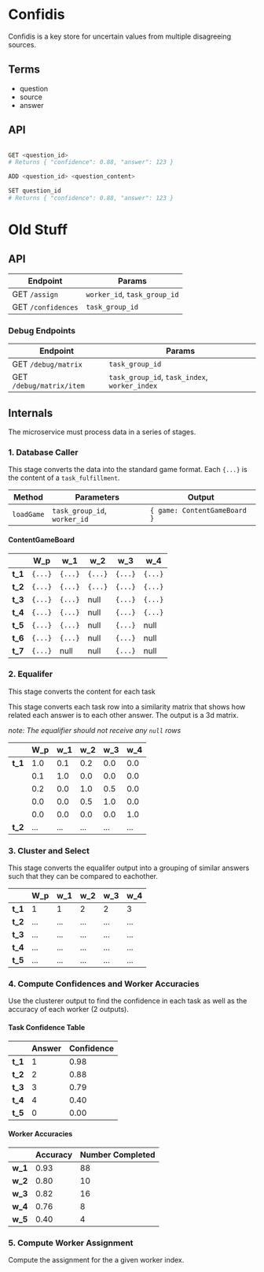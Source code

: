 # Confidis

Confidis is a key store for uncertain values from multiple disagreeing sources.

## Terms

* question
* source
* answer

## API

```bash

GET <question_id>
# Returns { "confidence": 0.88, "answer": 123 }

ADD <question_id> <question_content>

SET question_id
# Returns { "confidence": 0.88, "answer": 123 }

```


# Old Stuff

## API

| Endpoint           | Params                       |
| ------------------ | ---------------------------- |
| GET `/assign`      | `worker_id`, `task_group_id` |
| GET `/confidences` | `task_group_id`              |

### Debug Endpoints

| Endpoint                 | Params                                        |
| ------------------------ | --------------------------------------------- |
| GET `/debug/matrix`      | `task_group_id`                               |
| GET `/debug/matrix/item` | `task_group_id`, `task_index`, `worker_index` |

## Internals

The microservice must process data in a series of stages.

### 1. Database Caller

This stage converts the data into the standard game format. Each `{...}` is the content of a `task_fulfillment`.

| Method     | Parameters                   | Output                       |
| ---------- | ---------------------------- | ---------------------------- |
| `loadGame` | `task_group_id`, `worker_id` | `{ game: ContentGameBoard }` |

#### ContentGameBoard

|         | W_p     | w_1     | w_2     | w_3     | w_4     |
| ------- | ------- | ------- | ------- | ------- | ------- |
| **t_1** | `{...}` | `{...}` | `{...}` | `{...}` | `{...}` |
| **t_2** | `{...}` | `{...}` | `{...}` | `{...}` | `{...}` |
| **t_3** | `{...}` | `{...}` | null    | `{...}` | `{...}` |
| **t_4** | `{...}` | `{...}` | null    | `{...}` | `{...}` |
| **t_5** | `{...}` | `{...}` | null    | `{...}` | null    |
| **t_6** | `{...}` | `{...}` | null    | `{...}` | null    |
| **t_7** | `{...}` | null    | null    | `{...}` | null    |

### 2. Equalifer

This stage converts the content for each task

This stage converts each task row into a similarity matrix that shows how related each answer is to each other answer. The output is a 3d matrix.

_note: The equalifier should not receive any `null` rows_

|         | W_p | w_1 | w_2 | w_3 | w_4 |
| ------- | --- | --- | --- | --- | --- |
| **t_1** | 1.0 | 0.1 | 0.2 | 0.0 | 0.0 |
|         | 0.1 | 1.0 | 0.0 | 0.0 | 0.0 |
|         | 0.2 | 0.0 | 1.0 | 0.5 | 0.0 |
|         | 0.0 | 0.0 | 0.5 | 1.0 | 0.0 |
|         | 0.0 | 0.0 | 0.0 | 0.0 | 1.0 |
| **t_2** | ... | ... | ... | ... | ... |

### 3. Cluster and Select

This stage converts the equalifer output into a grouping of similar answers such that they can be compared to eachother.

|         | W_p | w_1 | w_2 | w_3 | w_4 |
| ------- | --- | --- | --- | --- | --- |
| **t_1** | 1   | 1   | 2   | 2   | 3   |
| **t_2** | ... | ... | ... | ... | ... |
| **t_3** | ... | ... | ... | ... | ... |
| **t_4** | ... | ... | ... | ... | ... |
| **t_5** | ... | ... | ... | ... | ... |

### 4. Compute Confidences and Worker Accuracies

Use the clusterer output to find the confidence in each task as well as the accuracy of each worker (2 outputs).

#### Task Confidence Table

|         | Answer | Confidence |
| ------- | ------ | ---------- |
| **t_1** | 1      | 0.98       |
| **t_2** | 2      | 0.88       |
| **t_3** | 3      | 0.79       |
| **t_4** | 4      | 0.40       |
| **t_5** | 0      | 0.00       |

#### Worker Accuracies

|         | Accuracy | Number Completed |
| ------- | -------- | ---------------- |
| **w_1** | 0.93     | 88               |
| **w_2** | 0.80     | 10               |
| **w_3** | 0.82     | 16               |
| **w_4** | 0.76     | 8                |
| **w_5** | 0.40     | 4                |

### 5. Compute Worker Assignment

Compute the assignment for the a given worker index.
